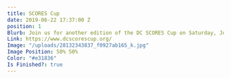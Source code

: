 ```yaml
---
title: SCORES Cup
date: 2019-06-22 17:37:00 Z
position: 1
Blurb: Join us for another edition of the DC SCORES Cup on Saturday, June 22, 2019!
Link: https://www.dcscorescup.org/
Image: "/uploads/28132343837_f0927ab165_k.jpg"
Image Position: 50% 50%
Color: "#e31836"
Is Finished?: true
---
```


